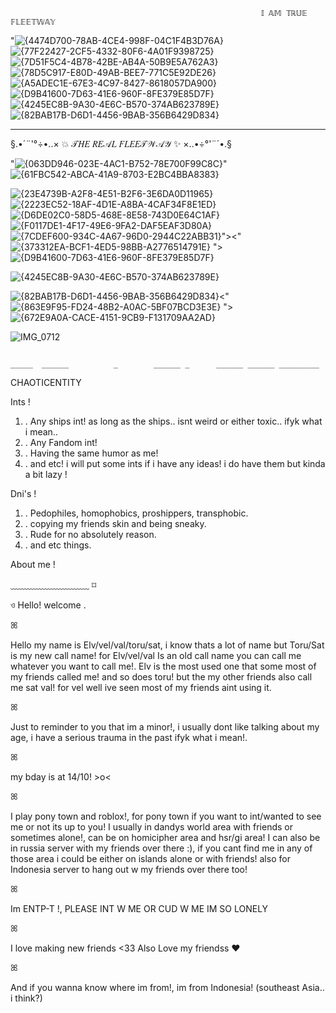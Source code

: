 

                                                            𝕀 𝔸𝕄 𝕋ℝ𝕌𝔼 𝔽𝕃𝔼𝔼𝕋𝕎𝔸𝕐
<im width="100" alt="Screenshot src">"![{4474D700-78AB-4CE4-998F-04C1F4B3D76A}](https://github.com/user-attachments/assets/85d9f07a-b4d1-4739-922b-8a48ba18e647)![{77F22427-2CF5-4332-80F6-4A01F9398725}](https://github.com/user-attachments/assets/ccc07f67-94ee-4c52-ac0e-38e47e9b8e11)![{7D51F5C4-4B78-42BE-AB4A-50B9E5A762A3}](https://github.com/user-attachments/assets/ada217ad-a548-453d-ab2c-d4e456b8907c)![{78D5C917-E80D-49AB-BEE7-771C5E92DE26}](https://github.com/user-attachments/assets/b5e31965-e931-4324-8a53-fdea2fe58029)![{A5ADEC1E-67E3-4C97-8427-8618057DA900}](https://github.com/user-attachments/assets/e0f236f5-071e-45a9-b59c-c27d350ac66d)![{D9B41600-7D63-41E6-960F-8FE379E85D7F}](https://github.com/user-attachments/assets/5e0f8cad-8993-4b71-a0a2-2faad3f45bc9)![{4245EC8B-9A30-4E6C-B570-374AB623789E}](https://github.com/user-attachments/assets/b407e295-afb6-412e-887f-23c1994b5243)![{82BAB17B-D6D1-4456-9BAB-356B6429D834}](https://github.com/user-attachments/assets/1669cf56-1a96-4473-a362-95902a35b6ce)


                                                               
  _______ _    _ ______    _____ _   _ _____   ____  _____    _    _       _____ _     _____ _____ _______        ___ __   _____       ___     __   ___               ___       ___  ___ ___               
§.•´¨'°÷•..×   💥  𝒯𝐻𝐸 𝑅𝐸𝒜𝐿 𝐹𝐿𝐸𝐸𝒯𝒲𝒜𝒴  ✨   ×..•÷°'¨´•.§



<im width="100" alt="Screenshot src">"![{063DD946-023E-4AC1-B752-78E700F99C8C}](https://github.com/user-attachments/assets/d2709160-b6db-425f-b5e2-35072cf1b6c0)"
![{61FBC542-ABCA-41A9-8703-E2BC4BBA8383}](https://github.com/user-attachments/assets/9cd4925f-bbbf-4c98-8517-3a82c513bad1)

![{23E4739B-A2F8-4E51-B2F6-3E6DA0D11965}](https://github.com/user-attachments/assets/9ad1013c-e58a-4245-8857-1ccd4a803313)
![{2223EC52-18AF-4D1E-A8BA-4CAF34F8E1ED}](https://github.com/user-attachments/assets/836a9831-c0f3-41a6-bebd-b40b8743b9ed) ![{D6DE02C0-58D5-468E-8E58-743D0E64C1AF}](https://github.com/user-attachments/assets/2c9fa334-6cbb-46c2-b261-2bdcaec85a5a)![{F0117DE1-4F17-49E6-9FA2-DAF5EAF3D80A}](https://github.com/user-attachments/assets/6e5fefef-764c-4315-82b2-4e22a88268fe)
 ![{7CDEF600-934C-4A67-96D0-2944C22ABB31}](https://github.com/user-attachments/assets/60448774-de9d-4a4a-a5cd-36f4b499177b)"><"![{373312EA-BCF1-4ED5-98BB-A2776514791E}](https://github.com/user-attachments/assets/691b83c3-3e77-49ea-bd78-06f2b98e7052)
">![{D9B41600-7D63-41E6-960F-8FE379E85D7F}](https://github.com/user-attachments/assets/5e0f8cad-8993-4b71-a0a2-2faad3f45bc9)

![{4245EC8B-9A30-4E6C-B570-374AB623789E}](https://github.com/user-attachments/assets/b407e295-afb6-412e-887f-23c1994b5243)

![{82BAB17B-D6D1-4456-9BAB-356B6429D834}](https://github.com/user-attachments/assets/1669cf56-1a96-4473-a362-95902a35b6ce)<"![{863E9F95-FD24-48B2-A0AC-5BF07BCD3E3E}](https://github.com/user-attachments/assets/f3ddee51-cbe2-45c7-b0b3-55bbc137326f)
">![{672E9A0A-CACE-4151-9CB9-F131709AA2AD}](https://github.com/user-attachments/assets/17bf8135-5953-4e7d-b7cb-7894e91029bd)

![IMG_0712](https://github.com/user-attachments/assets/c07639f7-2d79-4815-a65d-b46300c7d7e4)

                                                                                                    _____  ______          _        ______ _      ______ ______ _________  
CHAOTICENTITY                                                         

Ints  !  

1) . Any ships int! as long as the ships.. isnt weird or either toxic.. ifyk what i mean..
2) . Any Fandom int!
3) . Having the same humor as me!
4) . and etc! i will put some ints if i have any ideas! i do have them but kinda a bit
     lazy !

Dni's  !
1) . Pedophiles, homophobics, proshippers, transphobic.
2) . copying my friends skin and being sneaky.
3) . Rude for no absolutely reason.
4) . and etc things.

About me  ! 

﹏﹏﹏﹏﹏﹏﹏﹏﹏   ⌑



  ও  Hello! welcome  . 


ꕤ


 Hello my name is Elv/vel/val/toru/sat, i know thats a lot of name but
Toru/Sat is my new call name! for Elv/vel/val Is an old call name you can
call me whatever you want to call me!. Elv is the most used one that some most
of my friends called me! and so does toru! but the my other friends also call me sat 
val! for vel well ive seen most of my friends aint using it.


ꕤ


 Just to reminder to you that im a minor!, i usually dont like talking about my age, 
i have a serious trauma in the past ifyk what i mean!. 


ꕤ


 my bday is at 14/10! >o<


ꕤ


 I play pony town and roblox!, for pony town if you want to int/wanted to see me or not its up to you! 
I usually in dandys world area with friends or sometimes alone!, can be on homicipher area and hsr/gi area! 
I can also be in russia server with my friends over there :), if you cant find me in any of those area i could be
either on islands alone or with friends! also for Indonesia server to hang out w my friends over there too! 


ꕤ


 Im ENTP-T !, PLEASE INT W ME OR CUD W ME IM SO LONELY


ꕤ


 I love making new friends <33
Also Love my friendss ❤


ꕤ


 And if you wanna know where im from!, im from Indonesia! (southeast Asia.. i think?) 
